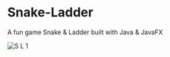 # Snake-Ladder
A fun game Snake &amp; Ladder built with Java &amp; JavaFX

![S L 1](https://user-images.githubusercontent.com/119573539/209458350-93302bbe-8431-473e-b686-d3d5119414d8.png)
